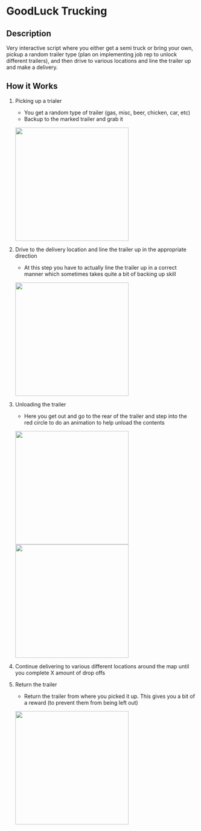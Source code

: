 # GoodLuck Trucking
## Description
Very interactive script where you either get a semi truck or bring your own, pickup a random trailer type (plan on implementing job rep to unlock different trailers), and then drive to various locations and line the trailer up and make a delivery.
## How it Works
1. Picking up a trialer
    - You get a random type of trailer (gas, misc, beer, chicken, car, etc)
    - Backup to the marked trailer and grab it

    <img src="https://i.imgur.com/E1maJlh.jpg" height="300"></img>

2. Drive to the delivery location and line the trailer up in the appropriate direction
    - At this step you have to actually line the trailer up in a correct manner which sometimes takes quite a bit of backing up skill

    <img src="https://i.imgur.com/wuiqTnm.jpg" height="300"></img>

3. Unloading the trailer
    - Here you get out and go to the rear of the trailer and step into the red circle to do an animation to help unload the contents

    <img src="https://i.imgur.com/3PfE3T3.jpg" height="300"></img> <img src="https://i.imgur.com/e7LBa0j.jpg" height="300"></img>

4. Continue delivering to various different locations around the map until you complete X amount of drop offs

5. Return the trailer
    - Return the trailer from where you picked it up. This gives you a bit of a reward (to prevent them from being left out)

    <img src="https://i.imgur.com/47DFWgD.jpg" height="300"></img>
